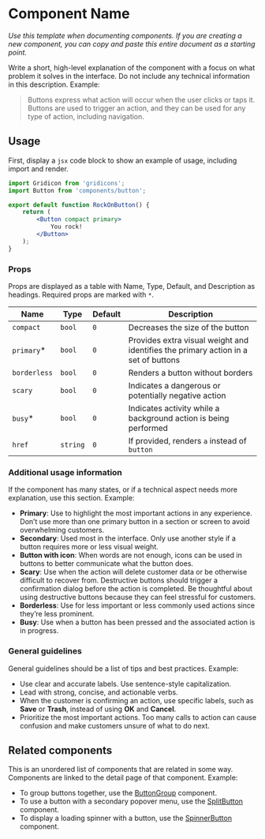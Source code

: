 Component Name
===

_Use this template when documenting components. If you are creating a new component, you can copy and paste this entire document as a starting point._

Write a short, high-level explanation of the component with a focus on what problem it solves in the interface. Do not include any technical information in this description.
Example:

> Buttons express what action will occur when the user clicks or taps it. Buttons are used to trigger an action, and they can be used for any type of action, including navigation.

## Usage

First, display a `jsx` code block to show an example of usage, including import and render.

```jsx
import Gridicon from 'gridicons';
import Button from 'components/button';

export default function RockOnButton() {
	return (
		<Button compact primary>
			You rock!
		</Button>
	);
}
```

### Props

Props are displayed as a table with Name, Type, Default, and Description as headings. Required props are marked with `*`.

Name | Type | Default | Description
--- | --- | --- | ---
`compact` | `bool` | `0` | Decreases the size of the button
`primary`* | `bool` | `0` | Provides extra visual weight and identifies the primary action in a set of buttons
`borderless` | `bool` | `0` | Renders a button without borders
`scary` | `bool` | `0` | Indicates a dangerous or potentially negative action
`busy`* | `bool` | `0` | Indicates activity while a background action is being performed
`href` | `string` | `0` | If provided, renders `a` instead of `button`

### Additional usage information

If the component has many states, or if a technical aspect needs more explanation, use this section. Example:

* **Primary**: Use to highlight the most important actions in any experience. Don’t use more than one primary button in a section or screen to avoid overwhelming customers.
* **Secondary**: Used most in the interface. Only use another style if a button requires more or less visual weight.
* **Button with icon**: When words are not enough, icons can be used in buttons to better communicate what the button does.
* **Scary**: Use when the action will delete customer data or be otherwise difficult to recover from. Destructive buttons should trigger a confirmation dialog before the action is completed. Be thoughtful about using destructive buttons because they can feel stressful for customers.
* **Borderless**: Use for less important or less commonly used actions since they’re less prominent.
* **Busy**: Use when a button has been pressed and the associated action is in progress.

### General guidelines

General guidelines should be a list of tips and best practices. Example:

* Use clear and accurate labels. Use sentence-style capitalization.
* Lead with strong, concise, and actionable verbs.
* When the customer is confirming an action, use specific labels, such as **Save** or **Trash**, instead of using **OK** and **Cancel**.
* Prioritize the most important actions. Too many calls to action can cause confusion and make customers unsure of what to do next.

## Related components

This is an unordered list of components that are related in some way. Components are linked to the detail page of that component. Example:

* To group buttons together, use the [ButtonGroup](./button-group) component.
* To use a button with a secondary popover menu, use the [SplitButton](../split-button) component.
* To display a loading spinner with a button, use the [SpinnerButton](./design/spinner-button) component.
